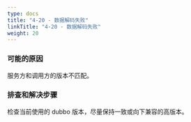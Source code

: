 ```yaml
---
type: docs
title: "4-20 - 数据解码失败"
linkTitle: "4-20 - 数据解码失败"
weight: 20
---
```


### 可能的原因

服务方和调用方的版本不匹配。

### 排查和解决步骤

检查当前使用的 dubbo 版本，尽量保持一致或向下兼容的高版本。

